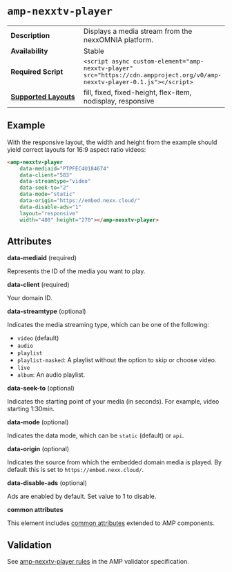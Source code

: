 <!---
Copyright 2017 The AMP HTML Authors. All Rights Reserved.

Licensed under the Apache License, Version 2.0 (the "License");
you may not use this file except in compliance with the License.
You may obtain a copy of the License at

      http://www.apache.org/licenses/LICENSE-2.0

Unless required by applicable law or agreed to in writing, software
distributed under the License is distributed on an "AS-IS" BASIS,
WITHOUT WARRANTIES OR CONDITIONS OF ANY KIND, either express or implied.
See the License for the specific language governing permissions and
limitations under the License.
-->

# <a name="amp-nexxtv-player"></a> `amp-nexxtv-player`

<table>
  <tr>
    <td width="40%"><strong>Description</strong></td>
    <td>Displays a media stream from the nexxOMNIA platform.</td>
  </tr>
  <tr>
    <td width="40%"><strong>Availability</strong></td>
    <td>Stable</td>
  </tr>
  <tr>
    <td width="40%"><strong>Required Script</strong></td>
    <td><code>&lt;script async custom-element="amp-nexxtv-player" src="https://cdn.ampproject.org/v0/amp-nexxtv-player-0.1.js">&lt;/script></code></td>
  </tr>
  <tr>
    <td class="col-fourty"><strong><a href="https://www.ampproject.org/docs/guides/responsive/control_layout.html">Supported Layouts</a></strong></td>
    <td>fill, fixed, fixed-height, flex-item, nodisplay, responsive</td>
  </tr>
</table>

## Example

With the responsive layout, the width and height from the example should yield correct layouts for 16:9 aspect ratio videos:

```html
<amp-nexxtv-player
    data-mediaid="PTPFEC4U184674"
    data-client="583"
    data-streamtype="video"
    data-seek-to="2"
    data-mode="static"
    data-origin="https://embed.nexx.cloud/"
    data-disable-ads="1"
    layout="responsive"
    width="480" height="270"></amp-nexxtv-player>
```

## Attributes

**data-mediaid** (required)

Represents the ID of the media you want to play.

**data-client** (required)

Your domain ID.

**data-streamtype** (optional)

Indicates the media streaming type, which can be one of the following:

* `video` (default)
* `audio`
* `playlist`
* `playlist-masked`: A playlist without the option to skip or choose video.
* `live`
* `album`: An audio playlist.


**data-seek-to** (optional)

Indicates the starting point of your media (in seconds).  For example, video starting 1:30min.

**data-mode** (optional)

Indicates the data mode, which can be `static` (default) or `api`.

**data-origin** (optional)

Indicates the source from which the embedded domain media is played. By default this is set to `https://embed.nexx.cloud/`.

**data-disable-ads** (optional)

Ads are enabled by default. Set value to 1 to disable.


**common attributes**

This element includes [common attributes](https://www.ampproject.org/docs/reference/common_attributes) extended to AMP components.

## Validation

See [amp-nexxtv-player rules](https://github.com/ampproject/amphtml/blob/master/extensions/amp-nexxtv-player/0.1/validator-amp-nexxtv-player.protoascii) in the AMP validator specification.
